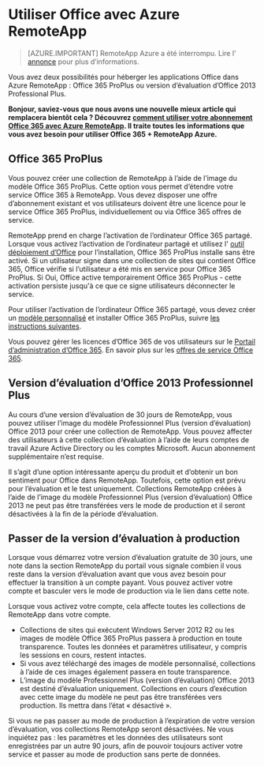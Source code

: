 
<properties
    pageTitle="Utiliser Office avec Azure RemoteApp | Microsoft Azure" 
    description="Découvrez comment Office et Azure RemoteApp collaborer"
    services="remoteapp"
    documentationCenter=""
    authors="lizap"
    manager="mbaldwin" />

<tags
    ms.service="remoteapp"
    ms.workload="compute"
    ms.tgt_pltfrm="na"
    ms.devlang="na"
    ms.topic="article"
    ms.date="08/15/2016"
    ms.author="elizapo" />

# <a name="using-office-with-azure-remoteapp"></a>Utiliser Office avec Azure RemoteApp

> [AZURE.IMPORTANT]
> RemoteApp Azure a été interrompu. Lire l' [annonce](https://go.microsoft.com/fwlink/?linkid=821148) pour plus d’informations.

Vous avez deux possibilités pour héberger les applications Office dans Azure RemoteApp : Office 365 ProPlus ou version d’évaluation d’Office 2013 Professional Plus.

**Bonjour, saviez-vous que nous avons une nouvelle mieux article qui remplacera bientôt cela ? Découvrez [comment utiliser votre abonnement Office 365 avec Azure RemoteApp](remoteapp-officesubscription.md). Il traite toutes les informations que vous avez besoin pour utiliser Office 365 + RemoteApp Azure.**

## <a name="office-365-proplus"></a>Office 365 ProPlus
Vous pouvez créer une collection de RemoteApp à l’aide de l’image du modèle Office 365 ProPlus. Cette option vous permet d’étendre votre service Office 365 à RemoteApp. Vous devez disposer une offre d’abonnement existant et vos utilisateurs doivent être une licence pour le service Office 365 ProPlus, individuellement ou via Office 365 offres de service.

RemoteApp prend en charge l’activation de l’ordinateur Office 365 partagé. Lorsque vous activez l’activation de l’ordinateur partagé et utilisez l' [outil déploiement d’Office](http://www.microsoft.com/download/details.aspx?id=36778) pour l’installation, Office 365 ProPlus installe sans être activé. Si un utilisateur signe dans une collection de sites qui contient Office 365, Office vérifie si l’utilisateur a été mis en service pour Office 365 ProPlus. Si Oui, Office active temporairement Office 365 ProPlus - cette activation persiste jusqu'à ce que ce signe utilisateurs déconnecter le service.

Pour utiliser l’activation de l’ordinateur Office 365 partagé, vous devez créer un [modèle personnalisé](remoteapp-create-custom-image.md) et installer Office 365 ProPlus, suivre [les instructions suivantes](https://technet.microsoft.com/library/dn782858.aspx).

Vous pouvez gérer les licences d’Office 365 de vos utilisateurs sur le [Portail d’administration d’Office 365](https://portal.office365.com/). En savoir plus sur les [offres de service Office 365](http://technet.microsoft.com/library/office-365-plan-options.aspx).  


## <a name="office-2013-professional-plus-trial"></a>Version d’évaluation d’Office 2013 Professionnel Plus
Au cours d’une version d’évaluation de 30 jours de RemoteApp, vous pouvez utiliser l’image du modèle Professionnel Plus (version d’évaluation) Office 2013 pour créer une collection de RemoteApp. Vous pouvez affecter des utilisateurs à cette collection d’évaluation à l’aide de leurs comptes de travail Azure Active Directory ou les comptes Microsoft. Aucun abonnement supplémentaire n’est requise.

Il s’agit d’une option intéressante aperçu du produit et d’obtenir un bon sentiment pour Office dans RemoteApp. Toutefois, cette option est prévu pour l’évaluation et le test uniquement. Collections RemoteApp créées à l’aide de l’image du modèle Professionnel Plus (version d’évaluation) Office 2013 ne peut pas être transférées vers le mode de production et il seront désactivées à la fin de la période d’évaluation.

## <a name="switching-from-trial-to-production"></a>Passer de la version d’évaluation à production
Lorsque vous démarrez votre version d’évaluation gratuite de 30 jours, une note dans la section RemoteApp du portail vous signale combien il vous reste dans la version d’évaluation avant que vous avez besoin pour effectuer la transition à un compte payant. Vous pouvez activer votre compte et basculer vers le mode de production via le lien dans cette note.

Lorsque vous activez votre compte, cela affecte toutes les collections de RemoteApp dans votre compte.

- Collections de sites qui exécutent Windows Server 2012 R2 ou les images de modèle Office 365 ProPlus passera à production en toute transparence. Toutes les données et paramètres utilisateur, y compris les sessions en cours, restent intactes.
- Si vous avez téléchargé des images de modèle personnalisé, collections à l’aide de ces images également passera en toute transparence.
- L’image du modèle Professionnel Plus (version d’évaluation) Office 2013 est destiné d’évaluation uniquement. Collections en cours d’exécution avec cette image du modèle ne peut pas être transférées vers production. Ils mettra dans l’état « désactivé ».


Si vous ne pas passer au mode de production à l’expiration de votre version d’évaluation, vos collections RemoteApp seront désactivées. Ne vous inquiétez pas : les paramètres et les données des utilisateurs sont enregistrées par un autre 90 jours, afin de pouvoir toujours activer votre service et passer au mode de production sans perte de données.
